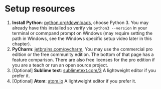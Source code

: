 # Setup resources

1. **Install Python**: [python.org/downloads](https://www.python.org/downloads/), choose Python 3. You may already have this installed so verify via `python3 --version` in your terminal or commpand prompt on Windows (may require setting the path in Windows, see the Windows specific setup video later in this chapter).
2. **PyCharm**: [jetbrains.com/pycharm](https://www.jetbrains.com/pycharm/), You may use the commercial pro edition or the free community edition. The bottom of that page has a feature comparison. There are also free licenses for the pro edition if you are a teach or run an open source project.
3. [Optional] **Sublime text**: [sublimetext.com/3](https://www.sublimetext.com/3) A lightweight editor if you prefer it.
4. [Optional] **Atom**: [atom.io](https://atom.io/) A lightweight editor if you prefer it.
